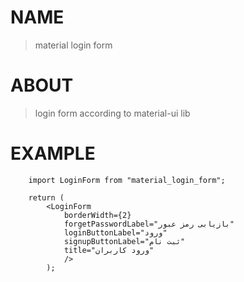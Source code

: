 # NAME
> material login form

# ABOUT
> login form according to material-ui lib

# EXAMPLE
        import LoginForm from "material_login_form";

        return (
            <LoginForm 
                borderWidth={2}
                forgetPasswordLabel="بازیابی رمز عبور"
                loginButtonLabel="ورود"
                signupButtonLabel="ثبت نام"
                title="ورود کاربران"
                />
            );